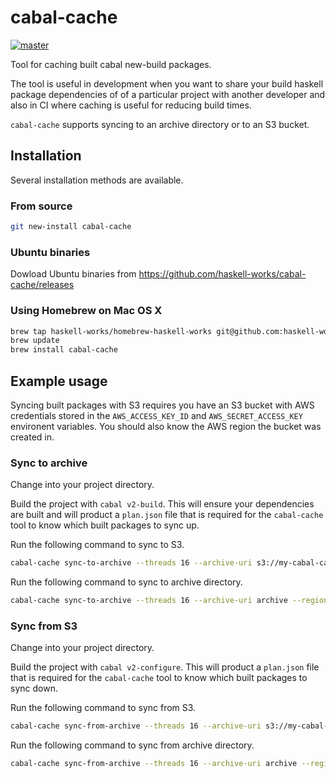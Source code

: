 # cabal-cache
[![master](https://circleci.com/gh/haskell-works/cabal-cache/tree/master.svg?style=svg)](https://circleci.com/gh/haskell-works/cabal-cache/tree/master)

Tool for caching built cabal new-build packages.

The tool is useful in development when you want to share your build haskell package dependencies of
of a particular project with another developer and also in CI where caching is useful for reducing
build times.

`cabal-cache` supports syncing to an archive directory or to an S3 bucket.

## Installation

Several installation methods are available.

### From source

```bash
git new-install cabal-cache
```

### Ubuntu binaries

Dowload Ubuntu binaries from https://github.com/haskell-works/cabal-cache/releases

### Using Homebrew on Mac OS X

```bash
brew tap haskell-works/homebrew-haskell-works git@github.com:haskell-works/homebrew-haskell-works.git
brew update
brew install cabal-cache
```

## Example usage

Syncing built packages with S3 requires you have an S3 bucket with AWS
credentials stored in the `AWS_ACCESS_KEY_ID` and `AWS_SECRET_ACCESS_KEY` environent variables.
You should also know the AWS region the bucket was created in.

### Sync to archive

Change into your project directory.

Build the project with `cabal v2-build`.  This will ensure your dependencies are built and
will product a `plan.json` file that is required for the `cabal-cache` tool to know which built
packages to sync up.

Run the following command to sync to S3.

```bash
cabal-cache sync-to-archive --threads 16 --archive-uri s3://my-cabal-cache-bucket/archive --region Sydney
```

Run the following command to sync to archive directory.

```bash
cabal-cache sync-to-archive --threads 16 --archive-uri archive --region Sydney
```

### Sync from S3

Change into your project directory.

Build the project with `cabal v2-configure`.  This will product a `plan.json` file that is required
for the `cabal-cache` tool to know which built packages to sync down.

Run the following command to sync from S3.

```bash
cabal-cache sync-from-archive --threads 16 --archive-uri s3://my-cabal-cache-bucket/archive --region Sydney
```

Run the following command to sync from archive directory.

```bash
cabal-cache sync-from-archive --threads 16 --archive-uri archive --region Sydney
```


